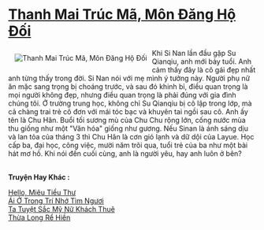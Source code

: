 <a href="https://truyentiki.com/thanh-mai-truc-ma-mon-dang-ho-doi.30563/" title="Thanh Mai Trúc Mã, Môn Đăng Hộ Đối"><h1>Thanh Mai Trúc Mã, Môn Đăng Hộ Đối</h1></a><div style="display:table"><img align="right" style="float: left; padding: 10px;" src="https://truyentiki.com/a/img/str/src/30563.jpg" alt="Thanh Mai Trúc Mã, Môn Đăng Hộ Đối">Khi Si Nan lần đầu gặp Su Qianqiu, anh mới bảy tuổi. Anh cảm thấy đây là cô gái đẹp nhất anh từng thấy trong đời. Si Nan nói với mẹ mình ý tưởng này. Người phụ nữ ăn mặc sang trọng bị choáng trước, và sau đó khinh bỉ, điều quan trọng là mọi người không đẹp, nhưng điều quan trọng là phải đúng với gia đình chúng tôi. Ở trường trung học, không chỉ Su Qianqiu bị cô lập trong lớp, mà cả chàng trai trẻ cô đơn với mái tóc bạc và khuyên tai ngồi sau cô. Anh ấy tên là Chu Hân. Buổi tối sương mù của Chu Chu rộng lớn, cống nước mùa thu giống như một "Văn hóa" giống như gương. Nếu Sinan là ánh sáng dịu và lan tỏa của tháng 3 thì Chu Hân là cơn gió lạnh và dữ dội của Layue. Học cấp ba, đại học, công việc, mười năm trôi qua, tuổi trẻ của ba như một bài hát mơ hồ. Khi nói đến cuối cùng, anh là người yêu, hay anh luôn ở bên?</div><p><br><b>Truyện Hay Khác :</b></p><a href="https://truyentiki.com/hello-mieu-tieu-thu.30562/" alt="Hello, Miêu Tiểu Thư">Hello, Miêu Tiểu Thư</a><br/><a href="https://github.com/nownovels/truyenhay/tree/master/truyenhay/30733/README.md" alt="Ái Ở Trong Trí Nhớ Tìm Ngươi">Ái Ở Trong Trí Nhớ Tìm Ngươi</a><br/><a href="https://truyencv2020.blogspot.com/2020/06/ta-tuyet-sac-my-nu-khach-thue.html" alt="Ta Tuyệt Sắc Mỹ Nữ Khách Thuê">Ta Tuyệt Sắc Mỹ Nữ Khách Thuê</a><br/><a href="https://github.com/nownovels/top500/tree/master/truyenhay/33929/" alt="Thừa Long Rể Hiền">Thừa Long Rể Hiền</a><br/>